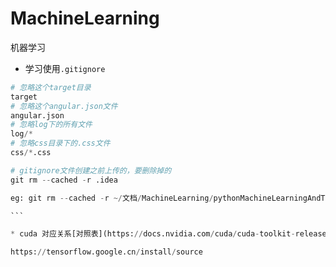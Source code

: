 # MachineLearning
机器学习

* 学习使用`.gitignore`
````python
# 忽略这个target目录
target
# 忽略这个angular.json文件
angular.json
# 忽略log下的所有文件
log/*
# 忽略css目录下的.css文件
css/*.css

# gitignore文件创建之前上传的，要删除掉的
git rm --cached -r .idea

eg: git rm --cached -r ~/文档/MachineLearning/pythonMachineLearningAndTrain/.idea

```

* cuda 对应关系[对照表](https://docs.nvidia.com/cuda/cuda-toolkit-release-notes/index.html)

https://tensorflow.google.cn/install/source
